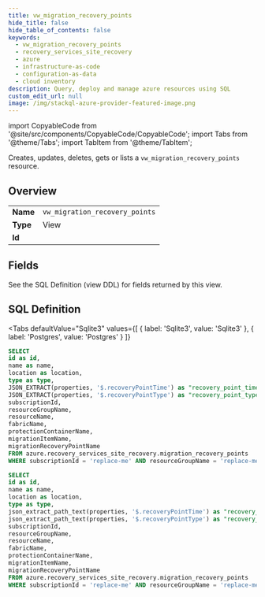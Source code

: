 ```yaml
--- 
title: vw_migration_recovery_points
hide_title: false
hide_table_of_contents: false
keywords:
  - vw_migration_recovery_points
  - recovery_services_site_recovery
  - azure
  - infrastructure-as-code
  - configuration-as-data
  - cloud inventory
description: Query, deploy and manage azure resources using SQL
custom_edit_url: null
image: /img/stackql-azure-provider-featured-image.png
---
```


import CopyableCode from '@site/src/components/CopyableCode/CopyableCode';
import Tabs from '@theme/Tabs';
import TabItem from '@theme/TabItem';

Creates, updates, deletes, gets or lists a <code>vw_migration_recovery_points</code> resource.

## Overview
<table><tbody>
<tr><td><b>Name</b></td><td><code>vw_migration_recovery_points</code></td></tr>
<tr><td><b>Type</b></td><td>View</td></tr>
<tr><td><b>Id</b></td><td><CopyableCode code="azure.recovery_services_site_recovery.vw_migration_recovery_points" /></td></tr>
</tbody></table>

## Fields

See the SQL Definition (view DDL) for fields returned by this view.

## SQL Definition

<Tabs
defaultValue="Sqlite3"
values={[
{ label: 'Sqlite3', value: 'Sqlite3' },
{ label: 'Postgres', value: 'Postgres' }
]}
>
<TabItem value="Sqlite3">

```sql
SELECT
id as id,
name as name,
location as location,
type as type,
JSON_EXTRACT(properties, '$.recoveryPointTime') as "recovery_point_time",
JSON_EXTRACT(properties, '$.recoveryPointType') as "recovery_point_type",
subscriptionId,
resourceGroupName,
resourceName,
fabricName,
protectionContainerName,
migrationItemName,
migrationRecoveryPointName
FROM azure.recovery_services_site_recovery.migration_recovery_points
WHERE subscriptionId = 'replace-me' AND resourceGroupName = 'replace-me' AND resourceName = 'replace-me' AND fabricName = 'replace-me' AND protectionContainerName = 'replace-me' AND migrationItemName = 'replace-me';
```

</TabItem>
<TabItem value="Postgres">

```sql
SELECT
id as id,
name as name,
location as location,
type as type,
json_extract_path_text(properties, '$.recoveryPointTime') as "recovery_point_time",
json_extract_path_text(properties, '$.recoveryPointType') as "recovery_point_type",
subscriptionId,
resourceGroupName,
resourceName,
fabricName,
protectionContainerName,
migrationItemName,
migrationRecoveryPointName
FROM azure.recovery_services_site_recovery.migration_recovery_points
WHERE subscriptionId = 'replace-me' AND resourceGroupName = 'replace-me' AND resourceName = 'replace-me' AND fabricName = 'replace-me' AND protectionContainerName = 'replace-me' AND migrationItemName = 'replace-me';
```

</TabItem>
</Tabs>
